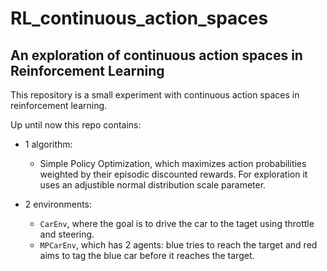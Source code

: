 # RL_continuous_action_spaces
## An exploration of continuous action spaces in Reinforcement Learning

This repository is a small experiment with continuous action spaces in reinforcement learning. 

Up until now this repo contains:
- 1 algorithm:
  - Simple Policy Optimization, which maximizes action probabilities weighted by their episodic discounted rewards. For exploration it uses an adjustible normal distribution scale parameter.

- 2 environments:
  - `CarEnv`, where the goal is to drive the car to the taget using throttle and steering.
  - `MPCarEnv`, which has 2 agents: blue tries to reach the target and red aims to tag the blue car before it reaches the target.
  
  

